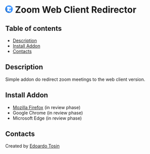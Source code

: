 <h1 id="-icon-24-24-zoom-web-client-redirector"><img src="/icons/500.png" vertical-align="bottom" width="24" height="24" alt="image"> Zoom Web Client Redirector</h1>

## Table of contents
* [Description](#description)
* [Install Addon](#install-addon)
* [Contacts](#contacts)

## Description
Simple addon do redirect zoom meetings to the web client version.

## Install Addon
* [Mozilla Firefox](https://addons.mozilla.org/firefox/addon/zoom-web-client-redirector/) (in review phase)
* Google Chrome (in review phase)
* Microsoft Edge (in review phase)

## Contacts
Created by [Edoardo Tosin](https://github.com/EdoardoTosin)
